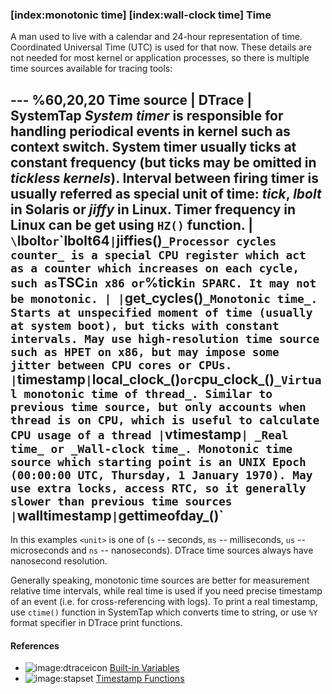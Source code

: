 ### [__index__:monotonic time] [__index__:wall-clock time] Time

A man used to live with a calendar and 24-hour representation of time. Coordinated Universal Time (UTC) is used for that now. These details are not needed for most kernel or application processes, so there is multiple time sources available for tracing tools:

--- %60,20,20
__Time source__ | __DTrace__ | __SystemTap__
_System timer_ is responsible for handling periodical events in kernel such as context switch. System timer usually ticks at constant frequency (but ticks may be omitted in _tickless kernels_). Interval between firing timer is usually referred as special unit of time: _tick_, _lbolt_ in Solaris or _jiffy_ in Linux. Timer frequency in Linux can be get using `HZ()` function. | `\`lbolt` or `\`lbolt64` | `jiffies()`
_Processor cycles counter_ is a special CPU register which act as a counter which increases on each cycle, such as `TSC` in x86 or `%tick` in SPARC. It may not be monotonic. | | `get_cycles()`
_Monotonic time_. Starts at unspecified moment of time (usually at system boot), but ticks with constant intervals. May use high-resolution time source such as HPET on x86, but may impose some jitter between CPU cores or CPUs. | `timestamp` | `local_clock_<unit>()` or `cpu_clock_<unit>(<cpu>)`
_Virtual monotonic time of thread_. Similar to previous time source, but only accounts when thread is on CPU, which is useful to calculate CPU usage of a thread | `vtimestamp` |
_Real time_ or _Wall-clock time_. Monotonic time source which starting point is an UNIX Epoch (00:00:00 UTC, Thursday, 1 January 1970). May use extra locks, access RTC, so it generally slower than previous time sources | `walltimestamp` | `gettimeofday_<unit>()`
---

In this examples `<unit>` is one of (`s` -- seconds, `ms` -- milliseconds, `us` -- microseconds and `ns` -- nanoseconds). DTrace time sources always have nanosecond resolution.

Generally speaking, monotonic time sources are better for measurement relative time intervals, while real time is used if you need precise timestamp of an event (i.e. for cross-referencing with logs). To print a real timestamp, use `ctime()` function in SystemTap which converts time to string, or use `%Y` format specifier in DTrace print functions. 

#### References

* ![image:dtraceicon](icons/dtrace.png) [Built-in Variables](http://docs.oracle.com/cd/E19253-01/817-6223/chp-variables/index.html#6mlkidlfu)
* ![image:stapset](icons/stapset.png) [Timestamp Functions](https://sourceware.org/systemtap/tapsets/timestamp_stp.html)